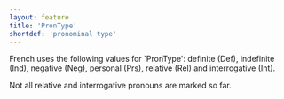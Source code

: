 ```yaml
---
layout: feature
title: 'PronType'
shortdef: 'pronominal type'
---
```


French uses the following values for `PronType': definite (Def), indefinite (Ind), negative (Neg), personal (Prs), relative (Rel) and interrogative (Int).

Not all relative and interrogative pronouns are marked so far. 
